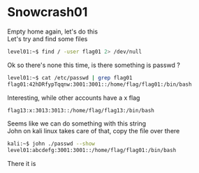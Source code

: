 # Snowcrash01

Empty home again, let's do this  
Let's try and find some files
```sh
level01:~$ find / -user flag01 2> /dev/null
```
Ok so there's none this time, is there something is passwd ?
```sh
level01:~$ cat /etc/passwd | grep flag01
flag01:42hDRfypTqqnw:3001:3001::/home/flag/flag01:/bin/bash
```
Interesting, while other accounts have a x flag 
```sh
flag13:x:3013:3013::/home/flag/flag13:/bin/bash
```
Seems like we can do something with this string  
John on kali linux takes care of that, copy the file over there
```sh
kali:~$ john ./passwd --show
level01:abcdefg:3001:3001::/home/flag/flag01:/bin/bash
```
There it is